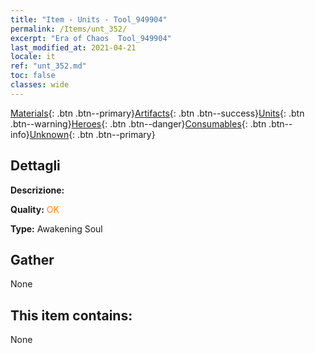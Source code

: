 ```yaml
---
title: "Item - Units - Tool_949904"
permalink: /Items/unt_352/
excerpt: "Era of Chaos  Tool_949904"
last_modified_at: 2021-04-21
locale: it
ref: "unt_352.md"
toc: false
classes: wide
---
```

 [Materials](/it/Items/){: .btn .btn--primary}[Artifacts](/it/Items/Artifacts/){: .btn .btn--success}[Units](/it/Items/Units/){: .btn .btn--warning}[Heroes](/it/Items/Heroes/){: .btn .btn--danger}[Consumables](/it/Items/Consumables/){: .btn .btn--info}[Unknown](/it/Items/Unknown/){: .btn .btn--primary}

## Dettagli
 **Descrizione:** 

 **Quality:** <span style="color: #FF8C00">OK</span>

 **Type:** Awakening Soul

## Gather

  None

## This item contains:

  None

